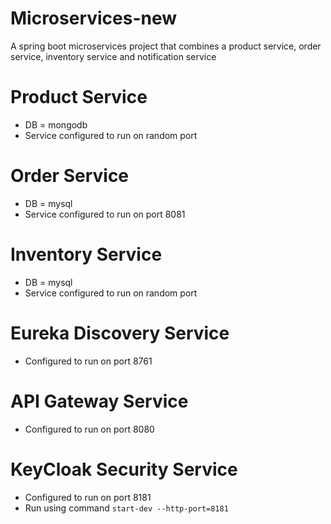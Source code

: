 # Microservices-new
A spring boot microservices project that combines a product service, order service, inventory service and notification service

# Product Service
* DB = mongodb
* Service configured to run on random port
# Order Service
* DB = mysql
* Service configured to run on port 8081
# Inventory Service
* DB = mysql
* Service configured to run on random port
# Eureka Discovery Service
* Configured to run on port 8761
# API Gateway Service
* Configured to run on port 8080
# KeyCloak Security Service
* Configured to run on port 8181
* Run using command `start-dev --http-port=8181`